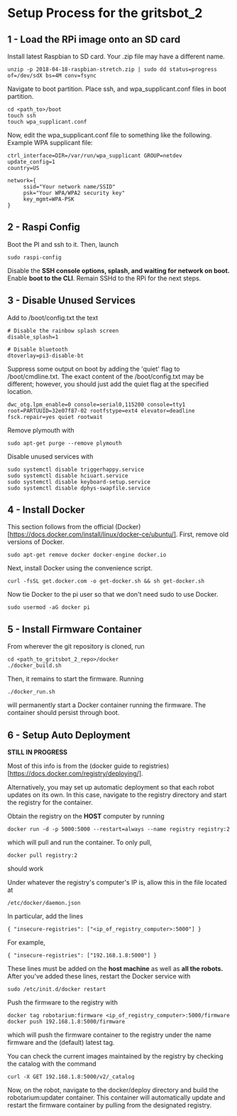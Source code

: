 # Setup Process for the gritsbot\_2

## 1 - Load the RPi image onto an SD card

Install latest Raspbian to SD card.  Your .zip file may have a different name. 

```
unzip -p 2018-04-18-raspbian-stretch.zip | sudo dd status=progress of=/dev/sdX bs=4M conv=fsync 
```
 
Navigate to boot partition.  Place ssh, and wpa\_supplicant.conf files in boot partition.

```
cd <path_to>/boot
touch ssh 
touch wpa_supplicant.conf
```

Now, edit the wpa\_supplicant.conf file to something like the following.  Example WPA supplicant file:

```
ctrl_interface=DIR=/var/run/wpa_supplicant GROUP=netdev
update_config=1
country=US

network={
     ssid="Your network name/SSID"
     psk="Your WPA/WPA2 security key"
     key_mgmt=WPA-PSK
}
```

## 2 - Raspi Config

Boot the PI and ssh to it.  Then, launch

```
sudo raspi-config
```

Disable the **SSH console options, splash, and waiting for network on boot.** Enable **boot to the CLI**.  Remain SSHd to the RPi for the 
next steps.

## 3 - Disable Unused Services 

Add to /boot/config.txt the text

```
# Disable the rainbow splash screen
disable_splash=1

# Disable bluetooth
dtoverlay=pi3-disable-bt
```

Suppress some output on boot by adding the 'quiet' flag to /boot/cmdline.txt.  The exact content of the /boot/config.txt may
be different; however, you should just add the quiet flag at the specified location.

```
dwc_otg.lpm_enable=0 console=serial0,115200 console=tty1 root=PARTUUID=32e07f87-02 rootfstype=ext4 elevator=deadline fsck.repair=yes quiet rootwait
```

Remove plymouth with 

```
sudo apt-get purge --remove plymouth
```

Disable unused services with 

```
sudo systemctl disable triggerhappy.service
sudo systemctl disable hciuart.service
sudo systemctl disable keyboard-setup.service
sudo systemctl disable dphys-swapfile.service
```

## 4 - Install Docker

This section follows from the official (Docker)[https://docs.docker.com/install/linux/docker-ce/ubuntu/].  First, remove old versions of Docker.

```
sudo apt-get remove docker docker-engine docker.io
```

Next, install Docker using the convenience script.

```
curl -fsSL get.docker.com -o get-docker.sh && sh get-docker.sh
```

Now tie Docker to the pi user so that we don't need sudo to use Docker.

```
sudo usermod -aG docker pi
```

## 5 - Install Firmware Container

From wherever the git repository is cloned, run 

```
cd <path_to_gritsbot_2_repo>/docker
./docker_build.sh
```

Then, it remains to start the firmware.  Running 

```
./docker_run.sh
```

will permanently start a Docker container running the firmware.  The container should persist through boot.

## 6 - Setup Auto Deployment

**STILL IN PROGRESS**

Most of this info is from the (docker guide to registries)[https://docs.docker.com/registry/deploying/].

Alternatively, you may set up automatic deployment so that each robot updates on its own.  In this case, navigate to the registry directory and 
start the registry for the container.  

Obtain the registry on the **HOST** computer by running 
```
docker run -d -p 5000:5000 --restart=always --name registry registry:2
```
which will pull and run the container.  To only pull,
```
docker pull registry:2
```
should work

Under whatever the registry's computer's IP is, allow this in the file located at 
```
/etc/docker/daemon.json
```
In particular, add the lines
```
{ "insecure-registries": ["<ip_of_registry_computer>:5000"] }
```

For example,
```
{ "insecure-registries": ["192.168.1.8:5000"] }
```
These lines must be added on the **host machine** as well as **all the robots.**  After you've added these lines, restart the Docker service with 
```
sudo /etc/init.d/docker restart
```

Push the firmware to the registry with 
```
docker tag robotarium:firmware <ip_of_registry_computer>:5000/firmware
docker push 192.168.1.8:5000/firmware
```
which will push the firmware container to the registry under the name firmware and the (default) latest tag.

You can check the current images maintained by the registry by checking the catalog with the command
```
curl -X GET 192.168.1.8:5000/v2/_catalog
```

Now, on the robot, navigate to the docker/deploy directory and build the robotarium:updater container.  This container will automatically update 
and restart the firmware container by pulling from the designated registry.
